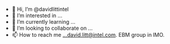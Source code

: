 - 👋 Hi, I’m @davidlittintel
- 👀 I’m interested in ...
- 🌱 I’m currently learning ...
- 💞️ I’m looking to collaborate on ...
- 📫 How to reach me ...david.litt@intel.com. EBM group in IMO. 

<!---
davidlittintel/davidlittintel is a ✨ special ✨ repository because its `README.md` (this file) appears on your GitHub profile.
You can click the Preview link to take a look at your changes.
--->
